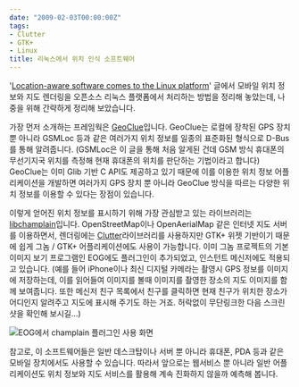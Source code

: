 ```yaml
---
date: "2009-02-03T00:00:00Z"
tags:
- Clutter
- GTK+
- Linux
title: 리눅스에서 위치 인식 소프트웨어
---
```


'[Location-aware software comes to the Linux platform](http://arstechnica.com/open-source/news/2009/01/location-awareness-comes-to-the-linux-platform.ars)' 글에서 모바일 위치 정보와 지도 렌더링을 오픈소스 리눅스 플랫폼에서 처리하는 방법을 정리해 놓았는데, 나중을 위해 간략하게 정리해 보았습니다.

가장 먼저 소개하는 프레임웍은 [GeoClue](http://www.freedesktop.org/wiki/Software/GeoClue)입니다. GeoClue는 로컬에 장착된 GPS 장치 뿐 아니라 GSMLoc 등과 같은 여러가지 위치 정보를 일종의 표준화된 형식으로 D-Bus를 통해 알려줍니다. (GSMLoc은 이 글을 통해 처음 알게된 건데 GSM 방식 휴대폰의 무선기지국 위치를 측정해 현재 휴대폰의 위치를 판단하는 기법이라고 합니다) GeoClue는 이미 Glib 기반 C API도 제공하고 있기 때문에 이를 이용한 위치 정보 어플리케이션을 개발하면 여러가지 GPS 장치 뿐 아니라 GeoClue 방식을 따르는 다양한 위치 정보를 이용할 수 있다는 장점이 있습니다.

이렇게 얻어진 위치 정보를 표시하기 위해 가장 관심받고 있는 라이브러리는 [libchamplain](http://blog.pierlux.com/projects/libchamplain/en/)입니다. OpenStreetMap이나 OpenAerialMap 같은 인터넷 지도 서버를 이용하면서, 렌더링에는 [Clutter](http://www.clutter-project.org/)라이브러리를 사용하지만 GTK+ 위젯 기반이기 때문에 쉽게 그놈 / GTK+ 어플리케이션에도 사용이 가능합니다. 이미 그놈 프로젝트의 기본 이미지 보기 프로그램인 EOG에도 플러그인이 추가되었고, 인스턴트 메신저에도 적용되고 있습니다. (예를 들어 iPhone이나 최신 디지털 카메라는 촬영시 GPS 정보를 이미지에 저장하는데, 이를 읽어들여 이미지를 볼때 이미지를 촬영한 장소의 지도 이미지를 함께 보여줍니다. 또한 메신저 친구 목록에서 친구를 클릭하면 현재 친구가 위치한 장소가 어디인지 알려주고 지도에 표시해 주기도 하는 거죠. 허락없이 무단링크한 다음 스크린샷을 확인해 보시길...)

![](/figures/eog-champlain.png "EOG에서 champlain 플러그인 사용 화면")

참고로, 이 소프트웨어들은 일반 데스크탑이나 서버 뿐 아니라 휴대폰, PDA 등과 같은 모바일 장치에서도 사용할 수 있습니다. 따라서 앞으로는 웹서비스 뿐 아니라 일반 어플리케이션도 위치 정보와 지도 서비스를 활용해 계속 진화하지 않을까 예측해 봅니다.

